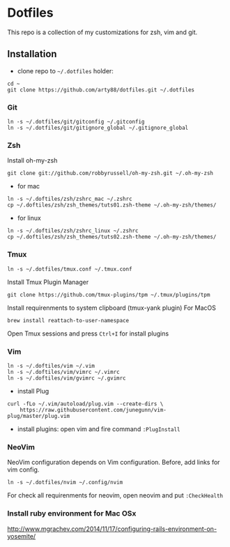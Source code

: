 # Dotfiles

This repo is a collection of my customizations for zsh, vim and git.

## Installation

* clone repo to `~/.dotfiles` holder:

```
cd ~
git clone https://github.com/arty88/dotfiles.git ~/.dotfiles
```

### Git
```
ln -s ~/.dotfiles/git/gitconfig ~/.gitconfig
ln -s ~/.dotfiles/git/gitignore_global ~/.gitignore_global
```

### Zsh
Install oh-my-zsh
```
git clone git://github.com/robbyrussell/oh-my-zsh.git ~/.oh-my-zsh
```
* for mac
```
ln -s ~/.doftiles/zsh/zshrc_mac ~/.zshrc
cp ~/.doftiles/zsh/zsh_themes/tuts01.zsh-theme ~/.oh-my-zsh/themes/
```
* for linux
```
ln -s ~/.doftiles/zsh/zshrc_linux ~/.zshrc
cp ~/.doftiles/zsh/zsh_themes/tuts02.zsh-theme ~/.oh-my-zsh/themes/
```

### Tmux

```
ln -s ~/.dotfiles/tmux.conf ~/.tmux.conf
```
Install Tmux Plugin Manager
```
git clone https://github.com/tmux-plugins/tpm ~/.tmux/plugins/tpm
```
Install requirenments to system clipboard (tmux-yank plugin)
For MacOS
```
brew install reattach-to-user-namespace
```
Open Tmux sessions and press `Ctrl+I` for install plugins

### Vim
```
ln -s ~/.doftiles/vim ~/.vim
ln -s ~/.doftiles/vim/vimrc ~/.vimrc
ln -s ~/.doftiles/vim/gvimrc ~/.gvimrc
```
* install Plug

```
curl -fLo ~/.vim/autoload/plug.vim --create-dirs \
    https://raw.githubusercontent.com/junegunn/vim-plug/master/plug.vim
```

* install plugins: open vim and fire command `:PlugInstall`

### NeoVim
NeoVim configuration depends on Vim configuration. Before, add links for vim config.
```
ln -s ~/.dotfiles/nvim ~/.config/nvim
```
For check all requirenments for neovim, open neovim and put `:CheckHealth`

### Install ruby environment for Mac OSx
http://www.mgrachev.com/2014/11/17/configuring-rails-environment-on-yosemite/
